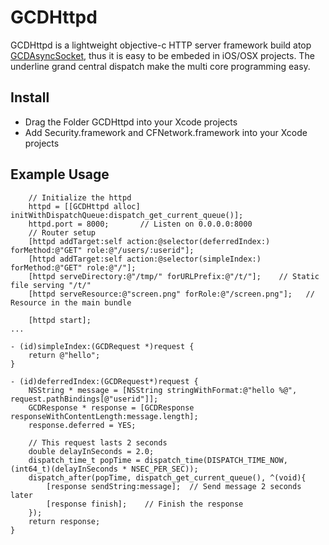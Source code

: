 GCDHttpd
========

GCDHttpd is a lightweight objective-c HTTP server framework build atop
[GCDAsyncSocket](https://github.com/robbiehanson/CocoaAsyncSocket),
thus it is easy to be embeded in iOS/OSX projects.  The underline
grand central dispatch make the multi core programming easy.

## Install

* Drag the Folder GCDHttpd into your Xcode projects
* Add Security.framework and CFNetwork.framework into your Xcode projects

## Example Usage

```
    // Initialize the httpd
    httpd = [[GCDHttpd alloc] initWithDispatchQueue:dispatch_get_current_queue()];
    httpd.port = 8000;       // Listen on 0.0.0.0:8000
    // Router setup
    [httpd addTarget:self action:@selector(deferredIndex:) forMethod:@"GET" role:@"/users/:userid"];
    [httpd addTarget:self action:@selector(simpleIndex:) forMethod:@"GET" role:@"/"];
    [httpd serveDirectory:@"/tmp/" forURLPrefix:@"/t/"];    // Static file serving "/t/"
    [httpd serveResource:@"screen.png" forRole:@"/screen.png"];   // Resource in the main bundle

    [httpd start];
...

- (id)simpleIndex:(GCDRequest *)request {
    return @"hello";
}

- (id)deferredIndex:(GCDRequest*)request {
    NSString * message = [NSString stringWithFormat:@"hello %@", request.pathBindings[@"userid"]];
    GCDResponse * response = [GCDResponse responseWithContentLength:message.length];
    response.deferred = YES;
    
    // This request lasts 2 seconds
    double delayInSeconds = 2.0;
    dispatch_time_t popTime = dispatch_time(DISPATCH_TIME_NOW, (int64_t)(delayInSeconds * NSEC_PER_SEC));
    dispatch_after(popTime, dispatch_get_current_queue(), ^(void){
        [response sendString:message];  // Send message 2 seconds later
        [response finish];    // Finish the response
    });
    return response;
}

```


